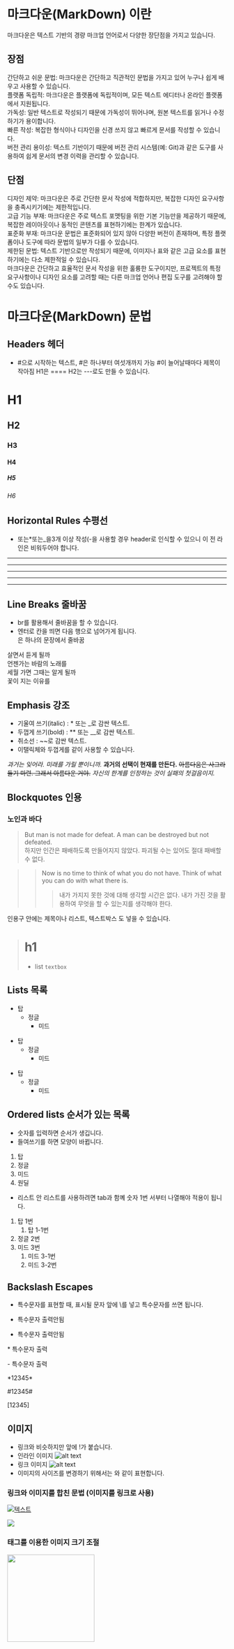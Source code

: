 # 마크다운(MarkDown) 이란

마크다운은 텍스트 기반의 경량 마크업 언어로서 다양한 장단점을 가지고 있습니다.

## 장점


간단하고 쉬운 문법: 마크다운은 간단하고 직관적인 문법을 가지고 있어 누구나 쉽게 배우고 사용할 수 있습니다.<br>
플랫폼 독립적: 마크다운은 플랫폼에 독립적이며, 모든 텍스트 에디터나 온라인 플랫폼에서 지원됩니다.<br>
가독성: 일반 텍스트로 작성되기 때문에 가독성이 뛰어나며, 원본 텍스트를 읽거나 수정하기가 용이합니다.<br>
빠른 작성: 복잡한 형식이나 디자인을 신경 쓰지 않고 빠르게 문서를 작성할 수 있습니다.<br>
버전 관리 용이성: 텍스트 기반이기 때문에 버전 관리 시스템(예: Git)과 같은 도구를 사용하여 쉽게 문서의 변경 이력을 관리할 수 있습니다.<br>

## 단점


디자인 제약: 마크다운은 주로 간단한 문서 작성에 적합하지만, 복잡한 디자인 요구사항을 충족시키기에는 제한적입니다.<br>
고급 기능 부재: 마크다운은 주로 텍스트 포맷팅을 위한 기본 기능만을 제공하기 때문에, 복잡한 레이아웃이나 동적인 콘텐츠를 표현하기에는 한계가 있습니다.<br>
표준화 부재: 마크다운 문법은 표준화되어 있지 않아 다양한 버전이 존재하며, 특정 플랫폼이나 도구에 따라 문법의 일부가 다를 수 있습니다.<br>
제한된 문법: 텍스트 기반으로만 작성되기 때문에, 이미지나 표와 같은 고급 요소를 표현하기에는 다소 제한적일 수 있습니다.<br>
마크다운은 간단하고 효율적인 문서 작성을 위한 훌륭한 도구이지만, 프로젝트의 특정 요구사항이나 디자인 요소를 고려할 때는 다른 마크업 언어나 편집 도구를 고려해야 할 수도 있습니다.<br>

# 마크다운(MarkDown) 문법



## Headers 헤더

- #으로 시작하는 텍스트, #은 하나부터 여섯개까지 가능 #이 늘어날때마다 제목이 작아짐 H1은 ==== H2는 ---로도 만들 수 있습니다.
# H1
## H2
### H3
#### H4
##### H5
###### H6

## Horizontal Rules 수평선

- 또는*또는_을3개 이상 작성(-을 사용할 경우 header로 인식할 수 있으니 이 전 라인은 비워두어야 합니다.

* * *
***
*****
- - -
-------------------

## Line Breaks 줄바꿈

- br를 활용해서 줄바꿈을 할 수 있습니다.
- 엔터로 칸을 띄면 다음 행으로 넘어가게 됩니다. <br>은 하나의 문장에서 줄바꿈


살면서 듣게 될까<br>
언젠가는 바람의 노래를<br>
세월 가면 그때는 알게 될까<br>
꽃이 지는 이유를<br>

## Emphasis 강조

- 기울여 쓰기(italic) : * 또는 _로 감싼 텍스트.
- 두껍게 쓰기(bold) : ** 또는 __로 감싼 텍스트.
- 취소선 : ~~로 감싼 텍스트.
- 이탤릭체와 두껍게를 같이 사용할 수 있습니다.

_과거는 잊어라. 미래를 가릴 뿐이니까._
**과거의 선택이 현재를 만든다.**
~~아름다움은 사그라들기 마련. 그래서 아름다운 거야.~~
_자신의 한계를 인정하는 것이 실패의 첫걸음이지._

## Blockquotes 인용

### 노인과 바다
> But man is not made for defeat. A man can be destroyed but not defeated.<br> 
> 하지만 인간은 패배하도록 만들어지지 않았다. 파괴될 수는 있어도 절대 패배할 수 없다.

> > Now is no time to think of what you do not have. Think of what you can do with what there is.
> > > 내가 가지지 못한 것에 대해 생각할 시간은 없다. 내가 가진 것을 활용하여 무엇을 할 수 있는지를 생각해야 한다.

인용구 안에는 제목이나 리스트, 텍스트박스 도 넣을 수 있습니다.

> # h1
> * list
> `textbox`

## Lists 목록

* 탑
  * 정글
    * 미드
+ 탑
  + 정글
    + 미드
- 탑
  - 정글
    - 미드
   

## Ordered lists 순서가 있는 목록

- 숫자를 입력하면 순서가 생깁니다.
- 들여쓰기를 하면 모양이 바뀝니다.

1. 탑
2. 정글
3. 미드
5. 원딜 <!-- 5번을 썻는데도 4번으로 표시된다. -->

- 리스트 안 리스트를 사용하려면 tab과 함꼐 숫자 1번 서부터 나열해야 적용이 됩니다.

1. 탑 1번 
    1. 탑 1-1번
2. 정글 2번 
3. 미드 3번 
    1. 미드 3-1번 <!-- 리스트 안 리스트를 사용하려면 tab과 함꼐 숫자 1번 서부터 -->
    2. 미드 3-2번


## Backslash Escapes

- 특수문자를 표현할 때, 표시될 문자 앞에 \를 넣고 특수문자를 쓰면 됩니다.

* 특수문자 출력안됨
- 특수문자 출력안됨

\* 특수문자 출력

\- 특수문자 출력


\*12345\*

\#12345\#

\[12345\]

## 이미지


- 링크와 비슷하지만 앞에 !가 붙습니다.
- 인라인 이미지 ![alt text](/test.png)
- 링크 이미지 ![alt text](image_URL)
- 이미지의 사이즈를 변경하기 위해서는 <img width="OOOpx" height="OOOpx"></img>와 같이 표현합니다.

### 링크와 이미지를 합친 문법 (이미지를 링크로 사용)

[ ![텍스트](이미지URL) ]( 링크URL )

[![](https://t1.daumcdn.net/cafeattach/1D7bO/a72dde3a47d0ca50b567bc4d74702f8a53aa1cbe)](https://github.com/kkamagnun)


### <img>태그를 이용한 이미지 크기 조절

<img src="https://i1.sndcdn.com/avatars-000639959556-jhitcq-t500x500.jpg" width="200" height="200" />





